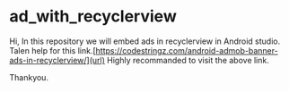 # ad_with_recyclerview
Hi, In this repository we will embed ads in recyclerview in Android studio.
Talen help for this link.[https://codestringz.com/android-admob-banner-ads-in-recyclerview/](url)
Highly recommanded to visit the above link.

Thankyou.
